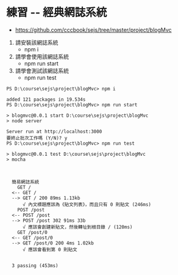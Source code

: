 # 練習 -- 經典網誌系統

* https://github.com/cccbook/sejs/tree/master/project/blogMvc

1. 請安裝該網誌系統
    * npm i
2. 請學會使用該網誌系統
    * npm run start
3. 請學會測試該網誌系統
    * npm run test

```
PS D:\course\sejs\project\blogMvc> npm i

added 121 packages in 19.534s
PS D:\course\sejs\project\blogMvc> npm run start

> blogmvc@0.0.1 start D:\course\sejs\project\blogMvc
> node server

Server run at http://localhost:3000
要終止批次工作嗎 (Y/N)? y
PS D:\course\sejs\project\blogMvc> npm run test

> blogmvc@0.0.1 test D:\course\sejs\project\blogMvc
> mocha



  簡易網誌系統
    GET /
  <-- GET /
  --> GET / 200 89ms 1.13kb
      √ 內文標題應該為《貼文列表》，而且只有 0 則貼文 (246ms)
    POST /post
  <-- POST /post
  --> POST /post 302 91ms 33b
      √ 應該會創建新貼文，然後轉址到根目錄 / (120ms)
    GET /post/0
  <-- GET /post/0
  --> GET /post/0 200 4ms 1.02kb
      √ 應該會看到第 0 則貼文


  3 passing (453ms)
```
